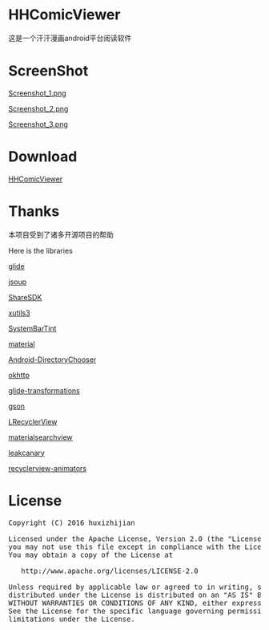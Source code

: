 # HHComicViewer

这是一个汗汗漫画android平台阅读软件

# ScreenShot

[Screenshot_1.png](https://github.com/huxizhijian/HHComicViewer/blob/master/art/Screenshot_1.png)

[Screenshot_2.png](https://github.com/huxizhijian/HHComicViewer/blob/master/art/Screenshot_2.png)

[Screenshot_3.png](https://github.com/huxizhijian/HHComicViewer/blob/master/art/Screenshot_3.png)

# Download

[HHComicViewer](https://github.com/huxizhijian/HHComicViewer/releases)

# Thanks

本项目受到了诸多开源项目的帮助

Here is the libraries

[glide](https://github.com/bumptech/glide)

[jsoup](https://jsoup.org/)

[ShareSDK](http://www.mob.com/)

[xutils3](https://github.com/wyouflf/xUtils3)

[SystemBarTint](https://github.com/jgilfelt/SystemBarTint)

[material](https://github.com/rey5137/material)

[Android-DirectoryChooser](https://github.com/passy/Android-DirectoryChooser)

[okhttp](https://github.com/square/okhttp)

[glide-transformations](https://github.com/wasabeef/glide-transformations)

[gson](https://github.com/google/gson)

[LRecyclerView](https://github.com/jdsjlzx/LRecyclerView)

[materialsearchview](https://github.com/Mauker1/MaterialSearchView)

[leakcanary](https://github.com/square/leakcanary)

[recyclerview-animators](https://github.com/wasabeef/recyclerview-animators)

# License
<div class="codehilite"><pre>Copyright (C) 2016 huxizhijian<br>
Licensed under the Apache License, Version 2.0 (the &quot;License&quot;);
you may not use this file except in compliance with the License.
You may obtain a copy of the License at<br>
   http://www.apache.org/licenses/LICENSE-2.0<br>
Unless required by applicable law or agreed to in writing, software
distributed under the License is distributed on an &quot;AS IS&quot; BASIS,
WITHOUT WARRANTIES OR CONDITIONS OF ANY KIND, either express or implied.
See the License for the specific language governing permissions and
limitations under the License.
</pre></div></div>
